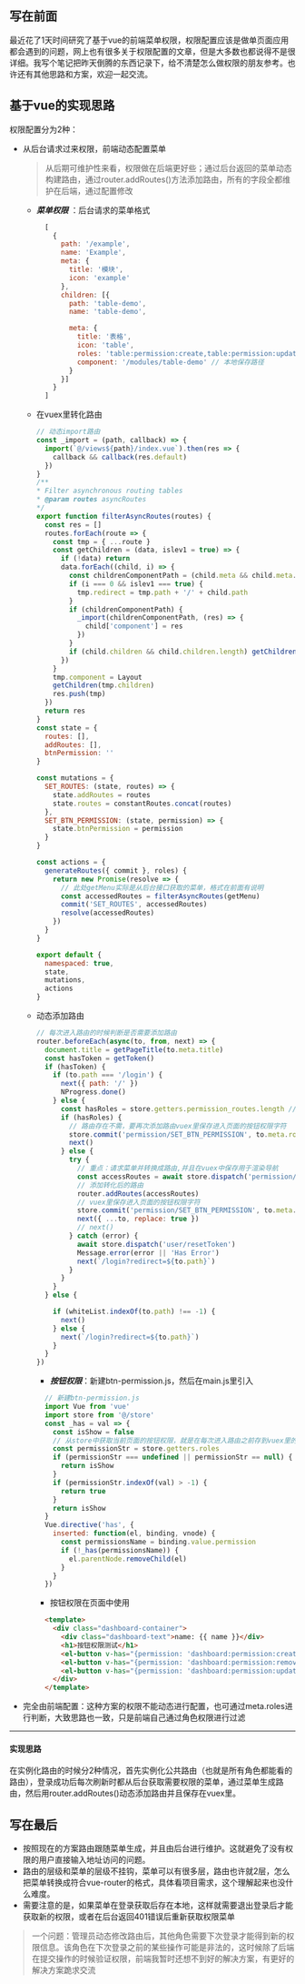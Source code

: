 ## 写在前面  
最近花了1天时间研究了基于vue的前端菜单权限，权限配置应该是做单页面应用都会遇到的问题，网上也有很多关于权限配置的文章，但是大多数也都说得不是很详细。我写个笔记把昨天倒腾的东西记录下，给不清楚怎么做权限的朋友参考。也许还有其他思路和方案，欢迎一起交流。


## 基于vue的实现思路
权限配置分为2种：
- 从后台请求过来权限，前端动态配置菜单
  > 从后期可维护性来看，权限做在后端更好些；通过后台返回的菜单动态构建路由，通过router.addRoutes()方法添加路由，所有的字段全都维护在后端，通过配置修改
    - ***菜单权限*** ：后台请求的菜单格式
      ```js
        [
          {
            path: '/example',
            name: 'Example',
            meta: {
              title: '模块',
              icon: 'example'
            },
            children: [{
              path: 'table-demo',
              name: 'table-demo',

              meta: {
                title: '表格',
                icon: 'table',
                roles: 'table:permission:create,table:permission:update', // 按钮权限字符串，用于判断按钮级别权限
                component: '/modules/table-demo' // 本地保存路径
              }
            }]
          }
        ]
      ```
    - 在vuex里转化路由
      ```js
      // 动态import路由
      const _import = (path, callback) => {
        import(`@/views${path}/index.vue`).then(res => {
          callback && callback(res.default)
        })
      }
      /**
      * Filter asynchronous routing tables
      * @param routes asyncRoutes
      */
      export function filterAsyncRoutes(routes) {
        const res = []
        routes.forEach(route => {
          const tmp = { ...route }
          const getChildren = (data, islev1 = true) => {
            if (!data) return
            data.forEach((child, i) => {
              const childrenComponentPath = (child.meta && child.meta.component) || ''
              if (i === 0 && islev1 === true) {
                tmp.redirect = tmp.path + '/' + child.path
              }
              if (childrenComponentPath) {
                _import(childrenComponentPath, (res) => {
                  child['component'] = res
                })
              }
              if (child.children && child.children.length) getChildren(child.children, false)
            })
          }
          tmp.component = Layout
          getChildren(tmp.children)
          res.push(tmp)
        })
        return res
      }
      const state = {
        routes: [],
        addRoutes: [],
        btnPermission: ''
      }

      const mutations = {
        SET_ROUTES: (state, routes) => {
          state.addRoutes = routes
          state.routes = constantRoutes.concat(routes)
        },
        SET_BTN_PERMISSION: (state, permission) => {
          state.btnPermission = permission
        }
      }

      const actions = {
        generateRoutes({ commit }, roles) {
          return new Promise(resolve => {
            // 此处getMenu实际是从后台接口获取的菜单，格式在前面有说明
            const accessedRoutes = filterAsyncRoutes(getMenu)
            commit('SET_ROUTES', accessedRoutes)
            resolve(accessedRoutes)
          })
        }
      }

      export default {
        namespaced: true,
        state,
        mutations,
        actions
      }
      ```
    - 动态添加路由
      ```js
      // 每次进入路由的时候判断是否需要添加路由
      router.beforeEach(async(to, from, next) => {
        document.title = getPageTitle(to.meta.title)
        const hasToken = getToken()
        if (hasToken) {
          if (to.path === '/login') {
            next({ path: '/' })
            NProgress.done()
          } else {
            const hasRoles = store.getters.permission_routes.length // 判断是否需要添加路由
            if (hasRoles) {
              // 路由存在不需，要再次添加路由vuex里保存进入页面的按钮权限字符
              store.commit('permission/SET_BTN_PERMISSION', to.meta.roles || '')
              next()
            } else {
              try {
                // 重点：请求菜单并转换成路由,并且在vuex中保存用于渲染导航
                const accessRoutes = await store.dispatch('permission/generateRoutes', [])
                // 添加转化后的路由
                router.addRoutes(accessRoutes)
                // vuex里保存进入页面的按钮权限字符
                store.commit('permission/SET_BTN_PERMISSION', to.meta.roles || '')
                next({ ...to, replace: true })
                // next()
              } catch (error) {
                await store.dispatch('user/resetToken')
                Message.error(error || 'Has Error')
                next(`/login?redirect=${to.path}`)
              }
            }
          }
        } else {

          if (whiteList.indexOf(to.path) !== -1) {
            next()
          } else {
            next(`/login?redirect=${to.path}`)
          }
        }
      })

      ```
      - ***按钮权限***：新建btn-permission.js，然后在main.js里引入
      ```js
        // 新建btn-permission.js
        import Vue from 'vue'
        import store from '@/store'
        const _has = val => {
          const isShow = false
          // 从store中获取当前页面的按钮权限，就是在每次进入路由之前存到vuex里的，上一步有说明
          const permissionStr = store.getters.roles
          if (permissionStr === undefined || permissionStr == null) {
            return isShow
          }
          if (permissionStr.indexOf(val) > -1) {
            return true
          }
          return isShow
        }
        Vue.directive('has', {
          inserted: function(el, binding, vnode) {
            const permissionsName = binding.value.permission
            if (!_has(permissionsName)) {
              el.parentNode.removeChild(el)
            }
          }
        })
      ```
      - 按钮权限在页面中使用
      ```html
        <template>
          <div class="dashboard-container">
            <div class="dashboard-text">name: {{ name }}</div>
            <h1>按钮权限测试</h1>
            <el-button v-has="{permission: 'dashboard:permission:create'}">新增</el-button>
            <el-button v-has="{permission: 'dashboard:permission:remove'}">删除</el-button>
            <el-button v-has="{permission: 'dashboard:permission:update'}">修改</el-button>
          </div>
        </template>
      ```
      
- 完全由前端配置：这种方案的权限不能动态进行配置，也可通过meta.roles进行判断，大致思路也一致，只是前端自己通过角色权限进行过滤
***
#### 实现思路

在实例化路由的时候分2种情况，首先实例化公共路由（也就是所有角色都能看的路由），登录成功后每次刷新时都从后台获取需要权限的菜单，通过菜单生成路由，然后用router.addRoutes()动态添加路由并且保存在vuex里。 


## 写在最后
- 按照现在的方案路由跟随菜单生成，并且由后台进行维护。这就避免了没有权限的用户直接输入地址访问的问题。
- 路由的层级和菜单的层级不挂钩，菜单可以有很多层，路由也许就2层，怎么把菜单转换成符合vue-router的格式，具体看项目需求，这个理解起来也没什么难度。
- 需要注意的是，如果菜单在登录获取后存在本地，这样就需要退出登录后才能获取新的权限，或者在后台返回401错误后重新获取权限菜单
> 一个问题：管理员动态修改路由后，其他角色需要下次登录才能得到新的权限信息。该角色在下次登录之前的某些操作可能是非法的，这时候除了后端在提交操作的时候验证权限，前端我暂时还想不到好的解决方案，有更好的解决方案跪求交流



